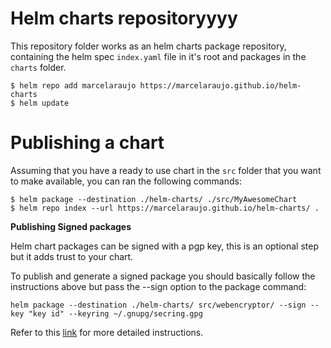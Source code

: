 # Helm charts repositoryyyy

This repository folder works as an helm charts package repository, containing the helm spec `index.yaml` file in it's root and packages in the `charts` folder.  

```
$ helm repo add marcelaraujo https://marcelaraujo.github.io/helm-charts
$ helm update
```

# Publishing a chart 

Assuming that you have a ready to use chart in the `src` folder that you want to make available, you can ran the following commands:

```
$ helm package --destination ./helm-charts/ ./src/MyAwesomeChart
$ helm repo index --url https://marcelaraujo.github.io/helm-charts/ .
```

**Publishing Signed packages**

Helm chart packages can be signed with a pgp key, this is an optional step but it adds trust to your chart.

To publish and generate a signed package you should basically follow the instructions above but pass the --sign option to the package command:

```
helm package --destination ./helm-charts/ src/webencryptor/ --sign --key "key id" --keyring ~/.gnupg/secring.gpg 
```

Refer to this [link](https://helm.sh/docs/developing_charts/#the-workflow) for more detailed instructions.

